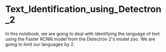 # Text_Identification_using_Detectron_2
In this notebook, we are going to deal with identifying the language of text using the Faster RCNN model from the Detectron 2's model zoo. We are going to limit our languages by 2.  
